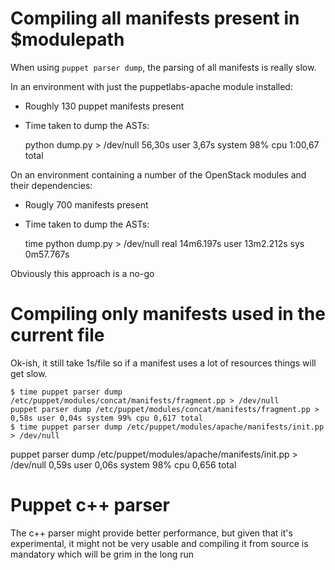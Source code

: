 # Compiling all manifests present in $modulepath
When using `puppet parser dump`, the parsing of all manifests is really slow.

In an environment with just the puppetlabs-apache module installed:

- Roughly 130 puppet manifests present
- Time taken to dump the ASTs:

    python dump.py > /dev/null  56,30s user 3,67s system 98% cpu 1:00,67 total


On an environment containing a number of the OpenStack modules and their dependencies:

- Rougly 700 manifests present
- Time taken to dump the ASTs:

    time python dump.py > /dev/null
    real  14m6.197s
    user  13m2.212s
    sys   0m57.767s

Obviously this approach is a no-go

# Compiling only manifests used in the current file

Ok-ish, it still take 1s/file so if a manifest uses a lot of resources things will get slow.

    $ time puppet parser dump /etc/puppet/modules/concat/manifests/fragment.pp > /dev/null
    puppet parser dump /etc/puppet/modules/concat/manifests/fragment.pp >   0,58s user 0,04s system 99% cpu 0,617 total
    $ time puppet parser dump /etc/puppet/modules/apache/manifests/init.pp > /dev/null
puppet parser dump /etc/puppet/modules/apache/manifests/init.pp > /dev/null  0,59s user 0,06s system 98% cpu 0,656 total


# Puppet c++ parser

The c++ parser might provide better performance, but given that it's experimental, it might not be very usable and compiling it from source is mandatory which will be grim in the long run
